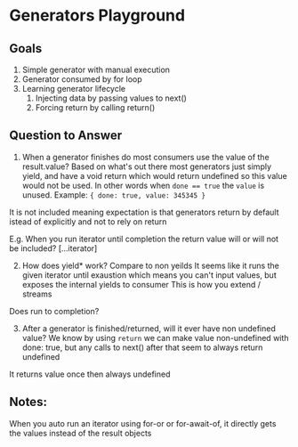 # Generators Playground

## Goals

1. Simple generator with manual execution
1. Generator consumed by for loop
1. Learning generator lifecycle
    1. Injecting data by passing values to next()
    1. Forcing return by calling return()


## Question to Answer

1. When a generator finishes do most consumers use the value of the result.value?
Based on what's out there most generators just simply yield, and have a void return which would return undefined so this value would not be used. In other words when `done == true` the `value` is unused.  Example: `{ done: true, value: 345345 }`

It is not included meaning expectation is that generators return by default istead of explicitly and not to rely on return

E.g. When you run iterator until completion the return value will or will not be included?
[...iterator]

2. How does yield* work? Compare to non yeilds
It seems like it runs the given iterator until exaustion which means you can't input values, but exposes the internal yields to consumer
This is how you extend / streams

Does run to completion?

3. After a generator is finished/returned, will it ever have non undefined value?
We know by using `return` we can make value non-undefined with done: true, but any calls to next() after that seem to always return undefined

It returns value once then always undefined


## Notes:

When you auto run an iterator using for-or or for-await-of, it directly gets the values instead of the result objects

